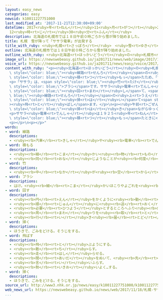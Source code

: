 ```yaml
---
layout: easy_news
categories: easy
newsid: k10011227751000
last_modified_at: '2017-11-21T12:30:00+09:00'
datetime: 2017<ruby>年<rt>ねん</rt></ruby>11<ruby>月<rt>がつ</rt></ruby>21<ruby>日<rt>にち</rt></ruby>
  12<ruby>時<rt>じ</rt></ruby>30<ruby>分<rt>ふん</rt></ruby>
description: 北海道の札幌市では１８日午前０時ごろから雪が降り始めました。
title: 札幌　雪が降って「ササラ電車」が出発する
title_with_ruby: <ruby>札幌<rt>さっぽろ</rt></ruby>　<ruby>雪<rt>ゆき</rt></ruby>が<ruby>降<rt>ふ</rt></ruby>って「ササラ<ruby>電車<rt>でんしゃ</rt></ruby>」が<ruby>出発<rt>しゅっぱつ</rt></ruby>する
outline: 北海道の札幌市では１８日午前０時ごろから雪が降り始めました。
outline_with_ruby: <ruby>北海道<rt>ほっかいどう</rt></ruby>の<ruby>札幌市<rt>さっぽろし</rt></ruby>では１８<ruby>日<rt>にち</rt></ruby><ruby>午前<rt>ごぜん</rt></ruby>０<ruby>時<rt>じ</rt></ruby>ごろから<ruby>雪<rt>ゆき</rt></ruby>が<ruby>降<rt>ふ</rt></ruby>り<ruby>始<rt>はじ</rt></ruby>めました。
image_url: https://newswebeasy.github.io/ja201711/news/web/image/2017/11/18/K10011227751_1711180652_1711180655_01_02.jpg
voice_url: https://newswebeasy.github.io/ja201711/news/easy/voice/2017/11/21/k10011227751000.mp3
content_with_ruby: "<p><ruby>北海道<rt>ほっかいどう</rt></ruby>の<ruby>札幌市<rt>さっぽろし</rt></ruby>では１８<ruby>日<rt>にち</rt></ruby><ruby>午前<rt>ごぜん</rt></ruby>０<ruby>時<rt>じ</rt></ruby>ごろから<ruby>雪<rt>ゆき</rt></ruby>が<ruby>降<rt>ふ</rt></ruby>り<ruby>始<rt>はじ</rt></ruby>めました。<ruby>午前<rt>ごぜん</rt></ruby>３<ruby>時<rt>じ</rt></ruby>には<ruby>町<rt>まち</rt></ruby>の<ruby>中<rt>なか</rt></ruby>を<ruby>走<rt>はし</rt></ruby>る<ruby>電車<rt>でんしゃ</rt></ruby>の<span\
  \ style=\"color: blue;\"><ruby>線路<rt>せんろ</rt></ruby></span>の<ruby>上<rt>うえ</rt></ruby>に<ruby>雪<rt>ゆき</rt></ruby>が１０ｃｍぐらい<span\
  \ style=\"color: blue;\"><ruby>積<rt>つ</rt></ruby>もっ</span>たため、「ササラ<ruby>電車<rt>でんしゃ</rt></ruby>」が<ruby>出発<rt>しゅっぱつ</rt></ruby>しました。</p>\n\
  <p>「ササラ」は、<span style=\"color: blue;\"><ruby>竹<rt>たけ</rt></ruby></span>を<ruby>細<rt>ほそ</rt></ruby>く<ruby>切<rt>き</rt></ruby>って<ruby>作<rt>つく</rt></ruby>った<ruby>長<rt>なが</rt></ruby>さ３０ｃｍぐらいの<span\
  \ style=\"color: blue;\">ブラシ</span>です。ササラ<ruby>電車<rt>でんしゃ</rt></ruby>は<ruby>前<rt>まえ</rt></ruby>と<ruby>後<rt>うし</rt></ruby>ろについているササラを<span\
  \ style=\"color: blue;\"><ruby>回<rt>まわ</rt></ruby>し</span>て、<span style=\"color:\
  \ blue;\"><ruby>線路<rt>せんろ</rt></ruby></span>の<ruby>上<rt>うえ</rt></ruby>の<ruby>雪<rt>ゆき</rt></ruby>を<span\
  \ style=\"color: blue;\"><ruby>掃<rt>は</rt></ruby>い</span>て<span style=\"color: blue;\"\
  ><ruby>飛<rt>と</rt></ruby>ばし</span>ます。</p>\n<p><ruby>午前<rt>ごぜん</rt></ruby>４<ruby>時<rt>じ</rt></ruby><ruby>半<rt>はん</rt></ruby>に<ruby>出発<rt>しゅっぱつ</rt></ruby>した２<ruby>台<rt>だい</rt></ruby>のササラ<ruby>電車<rt>でんしゃ</rt></ruby>は、<ruby>雪<rt>ゆき</rt></ruby>を<span\
  \ style=\"color: blue;\"><ruby>掃<rt>は</rt></ruby>き</span>ながらゆっくり<ruby>進<rt>すす</rt></ruby>んでいました。</p>\n\
  <p>ササラ<ruby>電車<rt>でんしゃ</rt></ruby>は１９２５<ruby>年<rt>ねん</rt></ruby>から<ruby>走<rt>はし</rt></ruby>っていて、<ruby>来年<rt>らいねん</rt></ruby>３<ruby>月<rt>がつ</rt></ruby>ごろまで<ruby>雪<rt>ゆき</rt></ruby>が<span\
  \ style=\"color: blue;\"><ruby>積<rt>つ</rt></ruby>もっ</span>たときに<ruby>走<rt>はし</rt></ruby>る<ruby>予定<rt>よてい</rt></ruby>です。</p>\n\
  <p></p>\n<p></p>"
words:
- word: 線路
  descriptions:
  - <ruby><rb>汽車</rb><rt>きしゃ</rt></ruby>や<ruby><rb>電車</rb><rt>でんしゃ</rt></ruby>が<ruby><rb>通</rb><rt>とお</rt></ruby>る<ruby><rb>道筋</rb><rt>みちすじ</rt></ruby>。レール。
- word: 積もる
  descriptions:
  - <ruby><rb>細</rb><rt>こま</rt></ruby>かい<ruby><rb>物</rb><rt>もの</rt></ruby>が<ruby><rb>重</rb><rt>かさ</rt></ruby>なってたまる。
  - <ruby><rb>同</rb><rt>おな</rt></ruby>じようなことが<ruby><rb>何度</rb><rt>なんど</rt></ruby>も<ruby><rb>重</rb><rt>かさ</rt></ruby>なって、だんだん<ruby><rb>大</rb><rt>おお</rt></ruby>きくなる。
- word: 竹
  descriptions:
  - <ruby><rb>中</rb><rt>なか</rt></ruby>が<ruby><rb>空</rb><rt>から</rt></ruby>の<ruby><rb>茎</rb><rt>くき</rt></ruby>に、<ruby><rb>節</rb><rt>ふし</rt></ruby>のある<ruby><rb>植物</rb><rt>しょくぶつ</rt></ruby>。<ruby><rb>日用品</rb><rt>にちようひん</rt></ruby>や、<ruby><rb>細工物</rb><rt>さいくもの</rt></ruby>などに<ruby><rb>使</rb><rt>つか</rt></ruby>う。<ruby><rb>若</rb><rt>わか</rt></ruby>い<ruby><rb>芽</rb><rt>め</rt></ruby>を「たけのこ」という。
- word: ブラシ
  descriptions:
  - はけ。<ruby><rb>細</rb><rt>こま</rt></ruby>かいほこりやよごれを<ruby><rb>取</rb><rt>と</rt></ruby>るもの。
- word: 回す
  descriptions:
  - <ruby><rb>円</rb><rt>えん</rt></ruby>をかくように<ruby><rb>動</rb><rt>うご</rt></ruby>かす。
  - <ruby><rb>順</rb><rt>じゅん</rt></ruby>に<ruby><rb>送</rb><rt>おく</rt></ruby>る。
  - <ruby><rb>必要</rb><rt>ひつよう</rt></ruby>とするところへふり<ruby><rb>向</rb><rt>む</rt></ruby>ける。さし<ruby><rb>向</rb><rt>む</rt></ruby>ける。
  - <ruby><rb>周</rb><rt>まわ</rt></ruby>りを<ruby><rb>取</rb><rt>と</rt></ruby>り<ruby><rb>巻</rb><rt>ま</rt></ruby>くようにする。
  - <ruby><rb>行</rb><rt>い</rt></ruby>き<ruby><rb>届</rb><rt>とど</rt></ruby>かせる。
- word: 掃く
  descriptions:
  - ほうきで、ごみをどける。そうじをする。
- word: 飛ばす
  descriptions:
  - <ruby><rb>飛</rb><rt>と</rt></ruby>ぶようにする。
  - <ruby><rb>散</rb><rt>ち</rt></ruby>らす。
  - <ruby><rb>走</rb><rt>はし</rt></ruby>らせる。
  - <ruby><rb>間</rb><rt>あいだ</rt></ruby>をぬいて、<ruby><rb>先</rb><rt>さき</rt></ruby>に<ruby><rb>進</rb><rt>すす</rt></ruby>む。
  - <ruby><rb>言</rb><rt>い</rt></ruby>いふらす。
  - <ruby><rb>勢</rb><rt>いきお</rt></ruby>いよく…する。
- word: 掃く
  descriptions:
  - ほうきで、ごみをどける。そうじをする。
source_url: http://www3.nhk.or.jp/news/easy/k10011227751000/k10011227751000.html
web_news_url: https://newswebeasy.github.io/news/web/2017/11/18/札幌-ササラ電車この冬初出動
...
```

